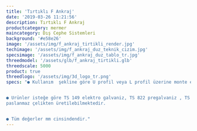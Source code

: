 ```yaml
---
title: 'Tırtıklı F Ankraj'
date: '2019-03-26 11:21:56'
description: Tırtıklı F Ankraj
productcategory: mermer
maincategory: Dış Cephe Sistemleri
background: '#e58e26'
image: '/assets/img/f_ankraj_tirtikli_render.jpg'
techimage: '/assets/img/f_ankraj_duz_teknik_cizim.jpg'
specsimage: '/assets/img/f_ankraj_duz_tablo_tr.jpg'
threedmodel: '/assets/glb/f_ankraj_tirtikli.glb'
threedscale: 5000
product: true
threedlogo: '/assets/img/3d_logo_tr.png'
specs: "● Kullanım  şekline göre U profil veya L profil üzerine monte edilir.


● Urünler isteğe göre TS 149 elektro galvaniz, TS 822 pregalvaniz , TS 914 sıcak daldırma galvaniz, 304 ve 430
paslanmaz çelikten üretilebilmektedir.


● Tüm değerler mm cinsindendir."
---
```

